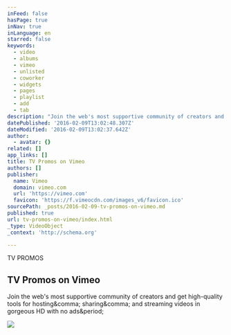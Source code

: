```yaml
---
inFeed: false
hasPage: true
inNav: true
inLanguage: en
starred: false
keywords:
  - video
  - albums
  - vimeo
  - unlisted
  - coworker
  - widgets
  - pages
  - playlist
  - add
  - tab
description: "Join the web's most supportive community of creators and get high-quality tools for hosting, sharing, and streaming videos in gorgeous HD with no ads."
datePublished: '2016-02-09T13:02:48.307Z'
dateModified: '2016-02-09T13:02:37.642Z'
author:
  - avatar: {}
related: []
app_links: []
title: TV Promos on Vimeo
authors: []
publisher:
  name: Vimeo
  domain: vimeo.com
  url: 'https://vimeo.com'
  favicon: 'https://f.vimeocdn.com/images_v6/favicon.ico'
sourcePath: _posts/2016-02-09-tv-promos-on-vimeo.md
published: true
url: tv-promos-on-vimeo/index.html
_type: VideoObject
_context: 'http://schema.org'

---
```

TV PROMOS

<article style=""><h1>TV Promos on Vimeo</h1><p>Join the web's most supportive community of creators and get high-quality tools for hosting&amp;comma; sharing&amp;comma; and streaming videos in gorgeous HD with no ads&amp;period;</p><img src="https://i.vimeocdn.com/video/452911623_295x166.jpg" /></article>